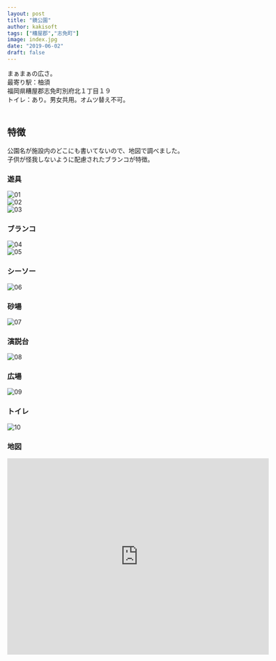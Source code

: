 ```yaml
---
layout: post
title: "鏡公園"
author: kakisoft
tags: ["糟屋郡","志免町"]
image: index.jpg
date: "2019-06-02"
draft: false
---
```


まぁまぁの広さ。  
最寄り駅：柚須  
福岡県糟屋郡志免町別府北１丁目１９  
トイレ：あり。男女共用。オムツ替え不可。   
　  
## 特徴
公園名が施設内のどこにも書いてないので、地図で調べました。  
子供が怪我しないように配慮されたブランコが特徴。

### 遊具
![01](./01.jpg)  
![02](./02.jpg)  
![03](./03.jpg)  

### ブランコ
![04](./04.jpg)  
![05](./05.jpg)  

### シーソー
![06](./06.jpg)

### 砂場
![07](./07.jpg)

### 演説台
![08](./08.jpg)

### 広場
![09](./09.jpg)

### トイレ
![10](./10.jpg)

### 地図
<iframe src="https://www.google.com/maps/embed?pb=!1m18!1m12!1m3!1d6646.024577289971!2d130.45432352592562!3d33.604985622919756!2m3!1f0!2f0!3f0!3m2!1i1024!2i768!4f13.1!3m3!1m2!1s0x35418febd9906363%3A0xc296d9acc2796b0!2sKagami+Park!5e0!3m2!1sen!2sjp!4v1559494481696!5m2!1sen!2sjp" width="600" height="450" frameborder="0" style="border:0" allowfullscreen></iframe>
